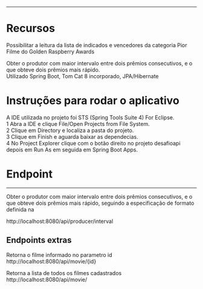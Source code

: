 ---
# Recursos
Possibilitar a leitura da lista de indicados e vencedores
da categoria Pior Filme do Golden Raspberry Awards

Obter o produtor com maior intervalo entre dois prêmios consecutivos, e o que
obteve dois prêmios mais rápido.<br/>
Utilizado Spring Boot, Tom Cat 8 incorporado, JPA/Hibernate

# Instruções para rodar o aplicativo
A IDE utilizada no projeto foi STS (Spring Tools Suite 4) For Eclipse.<br/>
1 Abra a IDE e clique File/Open Projects from File System.<br/>
2 Clique em Directory e localiza a pasta do projeto.<br/>
3 Clique em Finish e aguarda baixar as dependecias.<br/>
4 No Project Explorer clique com o botão direito no projeto desafioapi depois em Run As em seguida em Spring Boot Apps.  




# Endpoint
----
Obter o produtor com maior intervalo entre dois prêmios consecutivos, e o que
obteve dois prêmios mais rápido, seguindo a especificação de formato definida na

http://localhost:8080/api/producer/interval

## Endpoints extras
Retorna o filme informado no parametro id<br/>
http://localhost:8080/api/movie/{id}<br/>

Retorna a lista de todos os filmes cadastrados<br/>
http://localhost:8080/api/movie/<br/>
